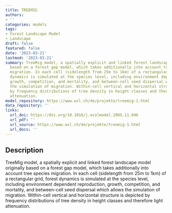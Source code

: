 ```yaml
---
title: TREEMIG
authors:
- ''
categories: models
tags:
- Forest Landscape Model
- Landscape
draft: false
featured: false
date: '2023-03-21'
lastmod: '2023-03-21'
summary: TreeMig model, a spatially explicit and linked forest landscape model originally
  based on a forest gap model, which takes additionally into account tree species
  migration. In each cell (sidelength from 25m to 1km) of a rectangular grid, forest
  dynamics is simulated at the species level, including environment dependent reproduction,
  growth, competition, and mortality, and between-cell seed dispersal which allows
  the simulation of migration. Within-cell vertical and horizontal structure is depicted
  by frequency distributions of tree density in height classes and therefore light
  attenuation.
model_repository: https://www.wsl.ch/de/projekte/treemig-1.html
data_repository: ''
links:
  url_doi: https://doi.org/10.1016/j.ecolmodel.2005.11.046
  url_pdf: ''
  url_source: https://www.wsl.ch/de/projekte/treemig-1.html
  url_docs: ''
---
```


## Description

TreeMig model, a spatially explicit and linked forest landscape model originally based on a forest gap model, which takes additionally into account tree species migration. In each cell (sidelength from 25m to 1km) of a rectangular grid, forest dynamics is simulated at the species level, including environment dependent reproduction, growth, competition, and mortality, and between-cell seed dispersal which allows the simulation of migration. Within-cell vertical and horizontal structure is depicted by frequency distributions of tree density in height classes and therefore light attenuation.

